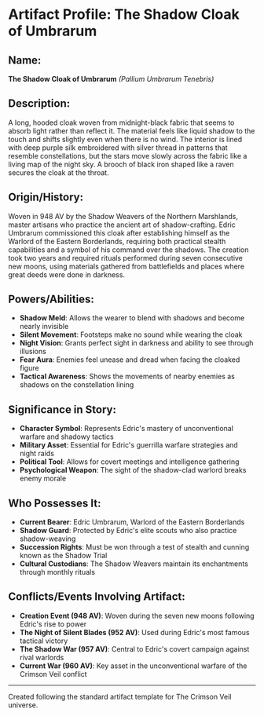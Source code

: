 # Artifact Profile: The Shadow Cloak of Umbrarum

## Name:
**The Shadow Cloak of Umbrarum** *(Pallium Umbrarum Tenebris)*

## Description:
A long, hooded cloak woven from midnight-black fabric that seems to absorb light rather than reflect it. The material feels like liquid shadow to the touch and shifts slightly even when there is no wind. The interior is lined with deep purple silk embroidered with silver thread in patterns that resemble constellations, but the stars move slowly across the fabric like a living map of the night sky. A brooch of black iron shaped like a raven secures the cloak at the throat.

## Origin/History:
Woven in 948 AV by the Shadow Weavers of the Northern Marshlands, master artisans who practice the ancient art of shadow-crafting. Edric Umbrarum commissioned this cloak after establishing himself as the Warlord of the Eastern Borderlands, requiring both practical stealth capabilities and a symbol of his command over the shadows. The creation took two years and required rituals performed during seven consecutive new moons, using materials gathered from battlefields and places where great deeds were done in darkness.

## Powers/Abilities:
- **Shadow Meld**: Allows the wearer to blend with shadows and become nearly invisible
- **Silent Movement**: Footsteps make no sound while wearing the cloak
- **Night Vision**: Grants perfect sight in darkness and ability to see through illusions
- **Fear Aura**: Enemies feel unease and dread when facing the cloaked figure
- **Tactical Awareness**: Shows the movements of nearby enemies as shadows on the constellation lining

## Significance in Story:
- **Character Symbol**: Represents Edric's mastery of unconventional warfare and shadowy tactics
- **Military Asset**: Essential for Edric's guerrilla warfare strategies and night raids
- **Political Tool**: Allows for covert meetings and intelligence gathering
- **Psychological Weapon**: The sight of the shadow-clad warlord breaks enemy morale

## Who Possesses It:
- **Current Bearer**: Edric Umbrarum, Warlord of the Eastern Borderlands
- **Shadow Guard**: Protected by Edric's elite scouts who also practice shadow-weaving
- **Succession Rights**: Must be won through a test of stealth and cunning known as the Shadow Trial
- **Cultural Custodians**: The Shadow Weavers maintain its enchantments through monthly rituals

## Conflicts/Events Involving Artifact:
- **Creation Event (948 AV)**: Woven during the seven new moons following Edric's rise to power
- **The Night of Silent Blades (952 AV)**: Used during Edric's most famous tactical victory
- **The Shadow War (957 AV)**: Central to Edric's covert campaign against rival warlords
- **Current War (960 AV)**: Key asset in the unconventional warfare of the Crimson Veil conflict

---
Created following the standard artifact template for The Crimson Veil universe.
